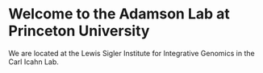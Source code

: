 # Welcome to the Adamson Lab at Princeton University

We are located at the Lewis Sigler Institute for Integrative Genomics in the Carl Icahn Lab.

